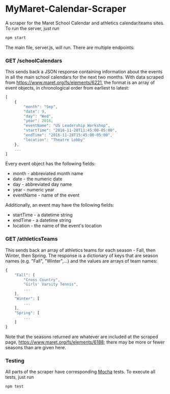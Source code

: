 # MyMaret-Calendar-Scraper
A scraper for the Maret School Calendar and athletics calendar/teams sites.
To run the server, just run

```javascript
npm start
```

The main file, server.js, will run.  There are multiple endpoints:
    
### GET /schoolCalendars

This sends back a JSON response containing information about the events in
all the main school calendars for the next two months.  With data scraped from
https://www.maret.org/fs/elements/6221, the format is an array of event objects,
in chronological order from earliest to latest:

```javascript
[
    {
        "month": "Sep",
        "date": 9,
        "day": "Wed",
        "year": 2016,
        "eventName": "US Leadership Workshop",
        "startTime": "2016-11-28T11:45:00-05:00",
        "endTime": "2016-11-28T15:45:00-05:00",
        "location": "Theatre Lobby"
    },
    ...
]
```

Every event object has the following fields:

* month - abbreviated month name
* date - the numeric date
* day - abbreviated day name
* year - numeric year
* eventName - name of the event

Additionally, an event may have the following fields:

* startTime - a datetime string
* endTime - a datetime string
* location - the name of the event's location


### GET /athleticsTeams

This sends back an array of athletics teams for each season - Fall,
then Winter, then Spring.  The response is a dictionary of keys that are season
names (e.g. "Fall", "Winter",...) and the values are arrays of team names:

```javascript
{
    "Fall": [
        "Cross Country",
        "Girls' Varsity Tennis",
        ...
    ],
    "Winter": [
        ...
    ],
    "Spring": [
        ...
    ]
}
```

Note that the seasons returned are whatever are included at the scraped page,
https://www.maret.org/fs/elements/6188; there may be more or fewer seasons
than are given here.


### Testing

All parts of the scraper have corresponding [Mocha](https://mochajs.org) tests.
To execute all tests, just run

```javascript
npm test
```